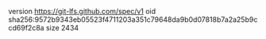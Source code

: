 version https://git-lfs.github.com/spec/v1
oid sha256:9572b9343eb05523f4711203a351c79648da9b0d07818b7a2a25b9ccd69f2c8a
size 2434
